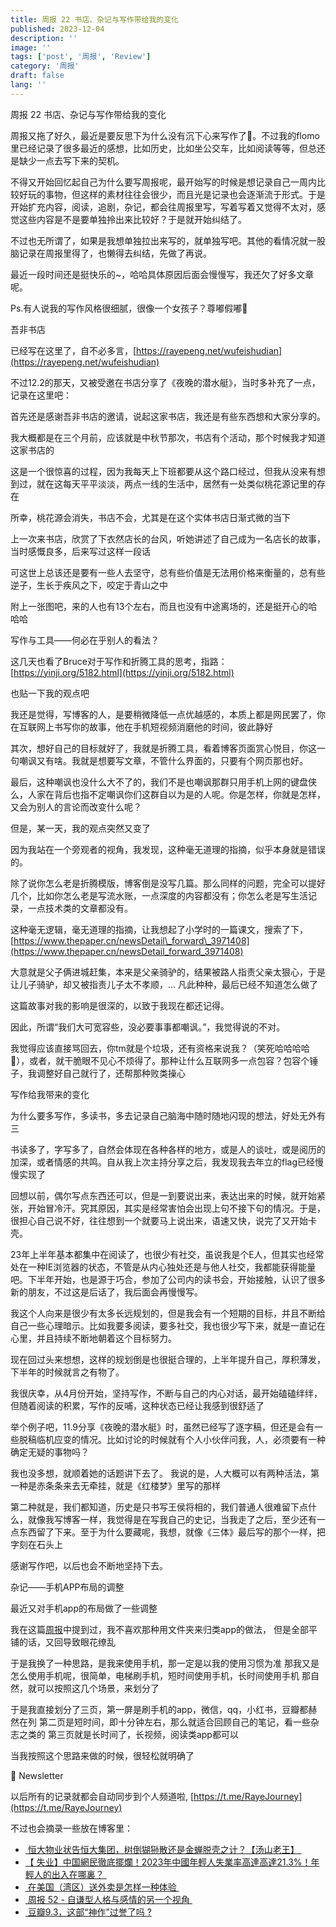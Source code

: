 ```yaml
---
title: 周报 22 书店、杂记与写作带给我的变化
published: 2023-12-04
description: ''
image: ''
tags: ['post', '周报', 'Review']
category: '周报'
draft: false
lang: ''
---
```

 周报 22 书店、杂记与写作带给我的变化


<!-- ![Group 1](./attachments/QmYZ6kSVHmyhFzyx5oMD8ohXmX4vRw2vai2ZeXH4CxD3Ci.png) -->


周报又拖了好久，最近是要反思下为什么没有沉下心来写作了🐶。不过我的flomo里已经记录了很多最近的感想，比如历史，比如坐公交车，比如阅读等等，但总还是缺少一点去写下来的契机。

不得又开始回忆起自己为什么要写周报呢，最开始写的时候是想记录自己一周内比较好玩的事物，但这样的素材往往会很少，而且光是记录也会逐渐流于形式。于是开始扩充内容，阅读，追剧，杂记，都会往周报里写，写着写着又觉得不太对，感觉这些内容是不是要单独拎出来比较好？于是就开始纠结了。

不过也无所谓了，如果是我想单独拉出来写的，就单独写吧。其他的看情况就一股脑记录在周报里得了，也懒得去纠结，先做了再说。

最近一段时间还是挺快乐的~，哈哈具体原因后面会慢慢写，我还欠了好多文章呢。

Ps.有人说我的写作风格很细腻，很像一个女孩子？尊嘟假嘟🐶


 吾非书店

已经写在这里了，自不必多言，[https://rayepeng.net/wufeishudian](https://rayepeng.net/wufeishudian)

不过12.2的那天，又被受邀在书店分享了《夜晚的潜水艇》，当时多补充了一点，记录在这里吧：

首先还是感谢吾非书店的邀请，说起这家书店，我还是有些东西想和大家分享的。

我大概都是在三个月前，应该就是中秋节那次，书店有个活动，那个时候我才知道这家书店的

这是一个很惊喜的过程，因为我每天上下班都要从这个路口经过，但我从没来有想到过，就在这每天平平淡淡，两点一线的生活中，居然有一处类似桃花源记里的存在

所幸，桃花源会消失，书店不会，尤其是在这个实体书店日渐式微的当下

上一次来书店，欣赏了下衣然店长的台风，听她讲述了自己成为一名店长的故事，当时感慨良多，后来写过这样一段话

可这世上总该还是要有一些人去坚守，总有些价值是无法用价格来衡量的，总有些逆子，生长于疾风之下，咬定于青山之中

附上一张图吧，来的人也有13个左右，而且也没有中途离场的，还是挺开心的哈哈哈


<!-- ![DraggedImage](./attachments/QmVYAp68fXNciwp14pbX9exmrFVRPVaNZg6phNby1MFJ1d.jpeg) -->


 写作与工具——何必在乎别人的看法？

这几天也看了Bruce对于写作和折腾工具的思考，指路：[https://yinji.org/5182.html](https://yinji.org/5182.html)

也贴一下我的观点吧

我还是觉得，写博客的人，是要稍微降低一点优越感的，本质上都是网民罢了，你在互联网上书写你的故事，他在手机短视频消磨他的时间，彼此静好

其次，想好自己的目标就好了，我就是折腾工具，看着博客页面赏心悦目，你这一句嘲讽又有啥。我就是想要写文章，不管什么界面的，只要有个网页那也好。

最后，这种嘲讽也没什么大不了的，我们不是也嘲讽那群只用手机上网的键盘侠么，人家在背后也指不定嘲讽你们这群自以为是的人呢。你是怎样，你就是怎样，又会为别人的言论而改变什么呢？

但是，某一天，我的观点突然又变了

因为我站在一个旁观者的视角，我发现，这种毫无道理的指摘，似乎本身就是错误的。

除了说你怎么老是折腾模版，博客倒是没写几篇。那么同样的问题，完全可以提好几个，比如你怎么老是写流水账，一点深度的内容都没有；你怎么老是写生活记录，一点技术类的文章都没有。

这种毫无逻辑，毫无道理的指摘，让我想起了小学时的一篇课文，搜索了下，[https://www.thepaper.cn/newsDetail\_forward\_3971408](https://www.thepaper.cn/newsDetail_forward_3971408)

大意就是父子俩进城赶集，本来是父亲骑驴的，结果被路人指责父亲太狠心，于是让儿子骑驴，却又被指责儿子太不孝顺，… 凡此种种，最后已经不知道怎么做了

这篇故事对我的影响是很深的，以致于我现在都还记得。

因此，所谓“我们大可宽容些，没必要事事都嘲讽。”，我觉得说的不对。

我觉得应该直接骂回去，你tm就是个垃圾，还有资格来说我？（笑死哈哈哈哈🤣），或者，就干脆眼不见心不烦得了。那种让什么互联网多一点包容？包容个锤子，我调整好自己就行了，还帮那种败类操心


 写作给我带来的变化

为什么要多写作，多读书，多去记录自己脑海中随时随地闪现的想法，好处无外有三

书读多了，字写多了，自然会体现在各种各样的地方，或是人的谈吐，或是阅历的加深，或者情感的共鸣。自从我上次主持分享之后，我发现我去年立的flag已经慢慢实现了

回想以前，偶尔写点东西还可以，但是一到要说出来，表达出来的时候，就开始紧张，开始冒冷汗。究其原因，其实是经常害怕会出现上句不接下句的情况。于是，很担心自己说不好，往往想到一个就要马上说出来，语速又快，说完了又开始卡壳。

23年上半年基本都集中在阅读了，也很少有社交，虽说我是个E人，但其实也经常处在一种IE浏览器的状态，不管是从内心独处还是与他人社交，我都能获得能量吧。下半年开始，也是源于巧合，参加了公司内的读书会，开始接触，认识了很多新的朋友，不过这是后话了，我后面会再慢慢写。

我这个人向来是很少有太多长远规划的，但是我会有一个短期的目标，并且不断给自己一些心理暗示。比如我要多阅读，要多社交，我也很少写下来，就是一直记在心里，并且持续不断地朝着这个目标努力。

现在回过头来想想，这样的规划倒是也很挺合理的，上半年提升自己，厚积薄发，下半年的时候就言之有物了。

我很庆幸，从4月份开始，坚持写作，不断与自己的内心对话，最开始磕磕绊绊，但随着阅读的积累，写作的反哺，这种状态已经让我感到很舒适了

举个例子吧，11.9分享《夜晚的潜水艇》时，虽然已经写了逐字稿，但还是会有一些脱稿临机应变的情况。比如讨论的时候就有个人小伙伴问我，人，必须要有一种确定无疑的事物吗？

我也没多想，就顺着她的话题讲下去了。
我说的是，人大概可以有两种活法，第一种是赤条条来去无牵挂，就是《红楼梦》里写的那样

第二种就是，我们都知道，历史是只书写王侯将相的，我们普通人很难留下点什么，就像我写博客一样，我觉得是在写我自己的史记，当我走了之后，至少还有一点东西留了下来。至于为什么要藏呢，我想，就像《三体》最后写的那个一样，把字刻在石头上

感谢写作吧，以后也会不断地坚持下去。


 杂记——手机APP布局的调整

最近又对手机app的布局做了一些调整

我在这篇[周报](https://rayepeng.net/weekpost15%E2%84%B9%EF%B8%8F-%E4%BF%A1%E6%81%AF%E6%B5%81%E6%A2%B3%E7%90%86%E5%AE%9E%E8%B7%B5)中提到过，我不喜欢那种用文件夹来归类app的做法，
但是全部平铺的话，又回导致眼花缭乱

于是我换了一种思路，是我来使用手机，那一定是以我的使用习惯为准
那我又是怎么使用手机呢，很简单，电梯刷手机，短时间使用手机，长时间使用手机
那自然，就可以按照这几个场景，来划分了

于是我直接划分了三页，第一屏是刷手机的app，微信，qq，小红书，豆瓣都赫然在列
第二页是短时间，即十分钟左右，那么就适合回顾自己的笔记，看一些杂志之类的
第三页就是长时间了，长视频，阅读类app都可以

当我按照这个思路来做的时候，很轻松就明确了


 📮 Newsletter

以后所有的记录就都会自动同步到个人频道啦, [https://t.me/RayeJourney](https://t.me/RayeJourney)

不过也会摘录一些放在博客里：

- [ 恒大物业状告恒大集团，树倒猢狲散还是金蝉脱壳之计？【汤山老王】 ](https://www.youtube.com/watch?v=XtCDSzPCpn0)
- [【 失业】中国網民徹底擺爛！2023年中國年輕人失業率高達高達21.3%！年輕人的出入在哪裏？ ](https://www.youtube.com/watch?v=CnfTCaG1f7I)
- [ 在美国（湾区）送外卖是怎样一种体验 ](https://blog.douchi.space/food-delivery-doordash-bay-area-experience/)
- [ 周报 52 - 自谦型人格与感情的另一个视角 ](https://xlog.pseudoyu.com/weekly_review_20231203)
- [ 豆瓣9.3，这部“神作”过誉了吗 ?](https://mp.weixin.qq.com/s?__biz=MzA3MDM3NjE5NQ==&mid=2650959732&idx=1&sn=180f9330394068ae481602feb37af1ef&chksm=84cb0118b3bc880eada23adbea8229e4f63fddcb8c136ebb70b52ae400246d70b49a8de7bcb7rd)






[]()